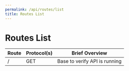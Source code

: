 ```yaml
---
permalink: /api/routes/list
title: Routes List
---
```


# Routes List

| Route | Protocol(s)  | Brief Overview |
| ------| ------------ | -------------- |
| /     | GET          | Base to verify API is running |
